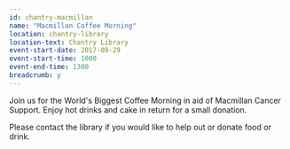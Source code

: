 ```yaml
---
id: chantry-macmillan
name: "Macmillan Coffee Morning"
location: chantry-library
location-text: Chantry Library
event-start-date: 2017-09-29
event-start-time: 1000
event-end-time: 1300
breadcrumb: y
---
```


Join us for the World's Biggest Coffee Morning in aid of Macmillan Cancer Support. Enjoy hot drinks and cake in return for a small donation.

Please contact the library if you would like to help out or donate food or drink.
